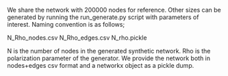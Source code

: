 We share the network with 200000 nodes for reference. Other sizes can be generated by running the run_generate.py script with parameters of interest. Naming convention is as follows;

N_Rho_nodes.csv
N_Rho_edges.csv
N_rho.pickle

N is the number of nodes in the generated synthetic network. Rho is the polarization parameter of the generator. We provide the network both in nodes+edges csv format and a networkx object as a pickle dump.
